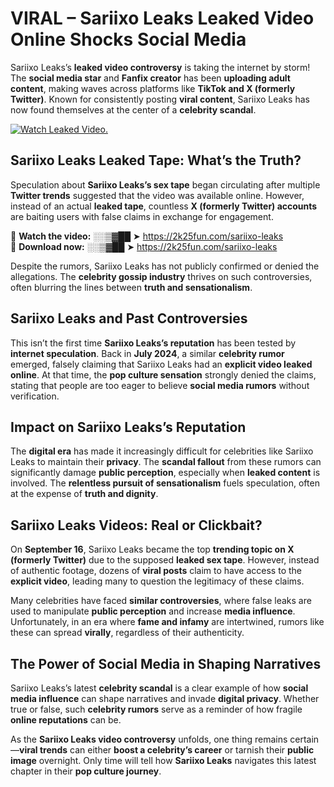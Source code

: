 # VIRAL – Sariixo Leaks Leaked Video Online Shocks Social Media 

Sariixo Leaks’s **leaked video controversy** is taking the internet by storm! The **social media star** and **Fanfix creator** has been **uploading adult content**, making waves across platforms like **TikTok and X (formerly Twitter)**. Known for consistently posting **viral content**, Sariixo Leaks has now found themselves at the center of a **celebrity scandal**.  

[![Watch Leaked Video.](https://miro.medium.com/v2/resize:fit:828/format:webp/1*cilzJN44JGOrTw9NJCrNHA.gif "Watch Leaked Video")](https://2k25fun.com/sariixo-leaks)

## **Sariixo Leaks Leaked Tape: What’s the Truth?**  
Speculation about **Sariixo Leaks’s sex tape** began circulating after multiple **Twitter trends** suggested that the video was available online. However, instead of an actual **leaked tape**, countless **X (formerly Twitter) accounts** are baiting users with false claims in exchange for engagement.  

🔹 **Watch the video:** ░░▒▓██ ➤ https://2k25fun.com/sariixo-leaks  
🔹 **Download now:** ░░▒▓██ ➤ https://2k25fun.com/sariixo-leaks  

Despite the rumors, Sariixo Leaks has not publicly confirmed or denied the allegations. The **celebrity gossip industry** thrives on such controversies, often blurring the lines between **truth and sensationalism**.  

## **Sariixo Leaks and Past Controversies**  
This isn’t the first time **Sariixo Leaks’s reputation** has been tested by **internet speculation**. Back in **July 2024**, a similar **celebrity rumor** emerged, falsely claiming that Sariixo Leaks had an **explicit video leaked online**. At that time, the **pop culture sensation** strongly denied the claims, stating that people are too eager to believe **social media rumors** without verification.  

## **Impact on Sariixo Leaks’s Reputation**  
The **digital era** has made it increasingly difficult for celebrities like Sariixo Leaks to maintain their **privacy**. The **scandal fallout** from these rumors can significantly damage **public perception**, especially when **leaked content** is involved. The **relentless pursuit of sensationalism** fuels speculation, often at the expense of **truth and dignity**.  

## **Sariixo Leaks Videos: Real or Clickbait?**  
On **September 16**, Sariixo Leaks became the top **trending topic on X (formerly Twitter)** due to the supposed **leaked sex tape**. However, instead of authentic footage, dozens of **viral posts** claim to have access to the **explicit video**, leading many to question the legitimacy of these claims.  

Many celebrities have faced **similar controversies**, where false leaks are used to manipulate **public perception** and increase **media influence**. Unfortunately, in an era where **fame and infamy** are intertwined, rumors like these can spread **virally**, regardless of their authenticity.  

## **The Power of Social Media in Shaping Narratives**  
Sariixo Leaks’s latest **celebrity scandal** is a clear example of how **social media influence** can shape narratives and invade **digital privacy**. Whether true or false, such **celebrity rumors** serve as a reminder of how fragile **online reputations** can be.  

As the **Sariixo Leaks video controversy** unfolds, one thing remains certain—**viral trends** can either **boost a celebrity’s career** or tarnish their **public image** overnight. Only time will tell how **Sariixo Leaks** navigates this latest chapter in their **pop culture journey**. 